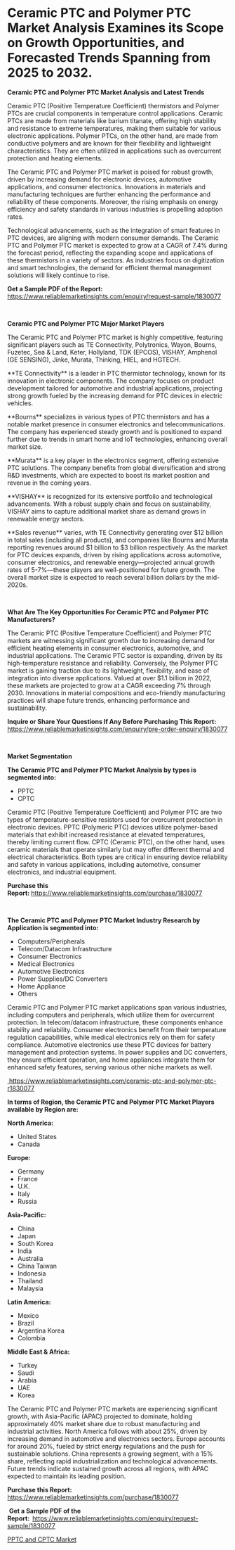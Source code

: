<p><h1>Ceramic PTC and Polymer PTC Market Analysis Examines its Scope on Growth Opportunities, and Forecasted Trends Spanning from 2025 to 2032.</h1></p><p><strong>Ceramic PTC and Polymer PTC Market Analysis and Latest Trends</strong></p>
<p><p>Ceramic PTC (Positive Temperature Coefficient) thermistors and Polymer PTCs are crucial components in temperature control applications. Ceramic PTCs are made from materials like barium titanate, offering high stability and resistance to extreme temperatures, making them suitable for various electronic applications. Polymer PTCs, on the other hand, are made from conductive polymers and are known for their flexibility and lightweight characteristics. They are often utilized in applications such as overcurrent protection and heating elements.</p><p>The Ceramic PTC and Polymer PTC market is poised for robust growth, driven by increasing demand for electronic devices, automotive applications, and consumer electronics. Innovations in materials and manufacturing techniques are further enhancing the performance and reliability of these components. Moreover, the rising emphasis on energy efficiency and safety standards in various industries is propelling adoption rates.</p><p>Technological advancements, such as the integration of smart features in PTC devices, are aligning with modern consumer demands. The Ceramic PTC and Polymer PTC market is expected to grow at a CAGR of 7.4% during the forecast period, reflecting the expanding scope and applications of these thermistors in a variety of sectors. As industries focus on digitization and smart technologies, the demand for efficient thermal management solutions will likely continue to rise.</p></p>
<p><strong>Get a Sample PDF of the Report:&nbsp;</strong> <a href="https://www.reliablemarketinsights.com/enquiry/request-sample/1830077?utm_campaign=2143&utm_medium=2&utm_source=Github&utm_content=ia&utm_term=13022025&utm_id=ceramic-ptc-and-polymer-ptc">https://www.reliablemarketinsights.com/enquiry/request-sample/1830077</a></p>
<p>&nbsp;</p>
<p><strong>Ceramic PTC and Polymer PTC Major Market Players</strong></p>
<p><p>The Ceramic PTC and Polymer PTC market is highly competitive, featuring significant players such as TE Connectivity, Polytronics, Wayon, Bourns, Fuzetec, Sea & Land, Keter, Hollyland, TDK (EPCOS), VISHAY, Amphenol (GE SENSING), Jinke, Murata, Thinking, HIEL, and HGTECH. </p><p>**TE Connectivity** is a leader in PTC thermistor technology, known for its innovation in electronic components. The company focuses on product development tailored for automotive and industrial applications, projecting strong growth fueled by the increasing demand for PTC devices in electric vehicles.</p><p>**Bourns** specializes in various types of PTC thermistors and has a notable market presence in consumer electronics and telecommunications. The company has experienced steady growth and is positioned to expand further due to trends in smart home and IoT technologies, enhancing overall market size.</p><p>**Murata** is a key player in the electronics segment, offering extensive PTC solutions. The company benefits from global diversification and strong R&D investments, which are expected to boost its market position and revenue in the coming years. </p><p>**VISHAY** is recognized for its extensive portfolio and technological advancements. With a robust supply chain and focus on sustainability, VISHAY aims to capture additional market share as demand grows in renewable energy sectors.</p><p>**Sales revenue** varies, with TE Connectivity generating over $12 billion in total sales (including all products), and companies like Bourns and Murata reporting revenues around $1 billion to $3 billion respectively. As the market for PTC devices expands, driven by rising applications across automotive, consumer electronics, and renewable energy—projected annual growth rates of 5-7%—these players are well-positioned for future growth. The overall market size is expected to reach several billion dollars by the mid-2020s.</p></p>
<p>&nbsp;</p>
<p><strong>What Are The Key Opportunities For Ceramic PTC and Polymer PTC Manufacturers?</strong></p>
<p><p>The Ceramic PTC (Positive Temperature Coefficient) and Polymer PTC markets are witnessing significant growth due to increasing demand for efficient heating elements in consumer electronics, automotive, and industrial applications. The Ceramic PTC sector is expanding, driven by its high-temperature resistance and reliability. Conversely, the Polymer PTC market is gaining traction due to its lightweight, flexibility, and ease of integration into diverse applications. Valued at over $1.1 billion in 2022, these markets are projected to grow at a CAGR exceeding 7% through 2030. Innovations in material compositions and eco-friendly manufacturing practices will shape future trends, enhancing performance and sustainability.</p></p>
<p><strong>Inquire or Share Your Questions If Any Before Purchasing This Report:</strong> <a href="https://www.reliablemarketinsights.com/enquiry/pre-order-enquiry/1830077?utm_campaign=2143&utm_medium=2&utm_source=Github&utm_content=ia&utm_term=13022025&utm_id=ceramic-ptc-and-polymer-ptc">https://www.reliablemarketinsights.com/enquiry/pre-order-enquiry/1830077</a></p>
<p>&nbsp;</p>
<p><strong>Market Segmentation</strong></p>
<p><strong>The Ceramic PTC and Polymer PTC Market Analysis by types is segmented into:</strong></p>
<p><ul><li>PPTC</li><li>CPTC</li></ul></p>
<p><p>Ceramic PTC (Positive Temperature Coefficient) and Polymer PTC are two types of temperature-sensitive resistors used for overcurrent protection in electronic devices. PPTC (Polymeric PTC) devices utilize polymer-based materials that exhibit increased resistance at elevated temperatures, thereby limiting current flow. CPTC (Ceramic PTC), on the other hand, uses ceramic materials that operate similarly but may offer different thermal and electrical characteristics. Both types are critical in ensuring device reliability and safety in various applications, including automotive, consumer electronics, and industrial equipment.</p></p>
<p><strong>Purchase this Report:&nbsp;</strong><a href="https://www.reliablemarketinsights.com/purchase/1830077?utm_campaign=2143&utm_medium=2&utm_source=Github&utm_content=ia&utm_term=13022025&utm_id=ceramic-ptc-and-polymer-ptc">https://www.reliablemarketinsights.com/purchase/1830077</a></p>
<p>&nbsp;</p>
<p><strong>The Ceramic PTC and Polymer PTC Market Industry Research by Application is segmented into:</strong></p>
<p><ul><li>Computers/Peripherals</li><li>Telecom/Datacom Infrastructure</li><li>Consumer Electronics</li><li>Medical Electronics</li><li>Automotive Electronics</li><li>Power Supplies/DC Converters</li><li>Home Appliance</li><li>Others</li></ul></p>
<p><p>Ceramic PTC and Polymer PTC market applications span various industries, including computers and peripherals, which utilize them for overcurrent protection. In telecom/datacom infrastructure, these components enhance stability and reliability. Consumer electronics benefit from their temperature regulation capabilities, while medical electronics rely on them for safety compliance. Automotive electronics use these PTC devices for battery management and protection systems. In power supplies and DC converters, they ensure efficient operation, and home appliances integrate them for enhanced safety features, serving various other niche markets as well.</p></p>
<p><a href="https://www.reliablemarketinsights.com/ceramic-ptc-and-polymer-ptc-r1830077?utm_campaign=2143&utm_medium=2&utm_source=Github&utm_content=ia&utm_term=13022025&utm_id=ceramic-ptc-and-polymer-ptc">&nbsp;https://www.reliablemarketinsights.com/ceramic-ptc-and-polymer-ptc-r1830077</a></p>
<p><strong>In terms of Region, the Ceramic PTC and Polymer PTC Market Players available by Region are:</strong></p>
<p>
    <p> <strong> North America: </strong>
        <ul>
            <li>United States</li>
            <li>Canada</li>
        </ul>
        </p> 
    <p> <strong> Europe: </strong>
        <ul>
            <li>Germany</li>
            <li>France</li>
            <li>U.K.</li>
            <li>Italy</li>
            <li>Russia</li>
        </ul>
        </p> 
    <p> <strong> Asia-Pacific: </strong>
        <ul>
            <li>China</li>
            <li>Japan</li>
            <li>South Korea</li>
            <li>India</li>
            <li>Australia</li>
            <li>China Taiwan</li>
            <li>Indonesia</li>
            <li>Thailand</li>
            <li>Malaysia</li>
        </ul>
        </p> 
    <p> <strong> Latin America: </strong>
        <ul>
            <li>Mexico</li>
            <li>Brazil</li>
            <li>Argentina Korea</li>
            <li>Colombia</li>
        </ul>
        </p> 
    <p> <strong> Middle East & Africa: </strong>
        <ul>
            <li>Turkey</li>
            <li>Saudi</li>
            <li>Arabia</li>
            <li>UAE</li>
            <li>Korea</li>
        </ul>
    </p>
    </p>
<p><p>The Ceramic PTC and Polymer PTC markets are experiencing significant growth, with Asia-Pacific (APAC) projected to dominate, holding approximately 40% market share due to robust manufacturing and industrial activities. North America follows with about 25%, driven by increasing demand in automotive and electronics sectors. Europe accounts for around 20%, fueled by strict energy regulations and the push for sustainable solutions. China represents a growing segment, with a 15% share, reflecting rapid industrialization and technological advancements. Future trends indicate sustained growth across all regions, with APAC expected to maintain its leading position.</p></p>
<p><strong>Purchase this Report: </strong><a href="https://www.reliablemarketinsights.com/purchase/1830077?utm_campaign=2143&utm_medium=2&utm_source=Github&utm_content=ia&utm_term=13022025&utm_id=ceramic-ptc-and-polymer-ptc">https://www.reliablemarketinsights.com/purchase/1830077</a></p>
<p>&nbsp;<strong>Get a Sample PDF of the Report:&nbsp;&nbsp;</strong><a href="https://www.reliablemarketinsights.com/enquiry/request-sample/1830077?utm_campaign=2143&utm_medium=2&utm_source=Github&utm_content=ia&utm_term=13022025&utm_id=ceramic-ptc-and-polymer-ptc">https://www.reliablemarketinsights.com/enquiry/request-sample/1830077</a></p>
<p><strong></strong></p>
<p><p><a href="https://github.com/NargisHussain75/Market-Research-Report-List-1/blob/main/pptc-and-cptc-market.md?utm_campaign=2143&utm_medium=2&utm_source=Github&utm_content=ia&utm_term=13022025&utm_id=ceramic-ptc-and-polymer-ptc">PPTC and CPTC Market</a></p></p>